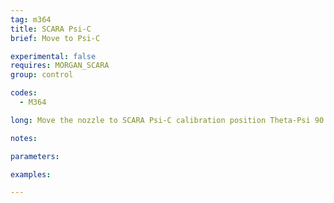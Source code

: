 ```yaml
---
tag: m364
title: SCARA Psi-C
brief: Move to Psi-C

experimental: false
requires: MORGAN_SCARA
group: control

codes:
  - M364

long: Move the nozzle to SCARA Psi-C calibration position Theta-Psi 90 (A45 B135) for calibration of "90 degrees to Theta."

notes:

parameters:

examples:

---
```


